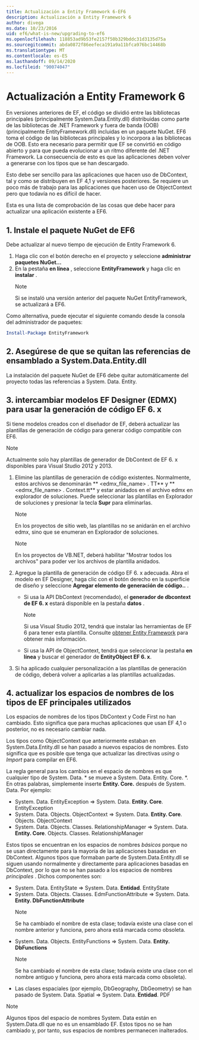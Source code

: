 ```yaml
---
title: Actualización a Entity Framework 6-EF6
description: Actualización a Entity Framework 6
author: divega
ms.date: 10/23/2016
uid: ef6/what-is-new/upgrading-to-ef6
ms.openlocfilehash: 118853ad9b53fe2157f50b329bddc31d3135d75a
ms.sourcegitcommit: abda0872f86eefeca191a9a11bfca976bc14468b
ms.translationtype: MT
ms.contentlocale: es-ES
ms.lasthandoff: 09/14/2020
ms.locfileid: "90074047"
---
```

# <a name="upgrading-to-entity-framework-6"></a>Actualización a Entity Framework 6

En versiones anteriores de EF, el código se dividió entre las bibliotecas principales (principalmente System.Data.Entity.dll) distribuidas como parte de las bibliotecas de .NET Framework y fuera de banda (OOB) (principalmente EntityFramework.dll) incluidas en un paquete NuGet. EF6 toma el código de las bibliotecas principales y lo incorpora a las bibliotecas de OOB. Esto era necesario para permitir que EF se convirtió en código abierto y para que pueda evolucionar a un ritmo diferente del .NET Framework. La consecuencia de esto es que las aplicaciones deben volver a generarse con los tipos que se han descargado.

Esto debe ser sencillo para las aplicaciones que hacen uso de DbContext, tal y como se distribuyen en EF 4,1 y versiones posteriores. Se requiere un poco más de trabajo para las aplicaciones que hacen uso de ObjectContext pero que todavía no es difícil de hacer.

Esta es una lista de comprobación de las cosas que debe hacer para actualizar una aplicación existente a EF6.

## <a name="1-install-the-ef6-nuget-package"></a>1. Instale el paquete NuGet de EF6

Debe actualizar al nuevo tiempo de ejecución de Entity Framework 6.

1. Haga clic con el botón derecho en el proyecto y seleccione **administrar paquetes NuGet...**  
2. En la pestaña **en línea** , seleccione **EntityFramework** y haga clic en **instalar** .  
   > [!NOTE]
   > Si se instaló una versión anterior del paquete NuGet EntityFramework, se actualizará a EF6.

Como alternativa, puede ejecutar el siguiente comando desde la consola del administrador de paquetes:

``` powershell
Install-Package EntityFramework
```

## <a name="2-ensure-that-assembly-references-to-systemdataentitydll-are-removed"></a>2. Asegúrese de que se quitan las referencias de ensamblado a System.Data.Entity.dll

La instalación del paquete NuGet de EF6 debe quitar automáticamente del proyecto todas las referencias a System. Data. Entity.

## <a name="3-swap-any-ef-designer-edmx-models-to-use-ef-6x-code-generation"></a>3. intercambiar modelos EF Designer (EDMX) para usar la generación de código EF 6. x

Si tiene modelos creados con el diseñador de EF, deberá actualizar las plantillas de generación de código para generar código compatible con EF6.

> [!NOTE]
> Actualmente solo hay plantillas de generador de DbContext de EF 6. x disponibles para Visual Studio 2012 y 2013.

1. Elimine las plantillas de generación de código existentes. Normalmente, estos archivos se denominarán ** \<edmx_file_name\> . TT** y ** \<edmx_file_name\> . Context.tt** y estar anidados en el archivo edmx en explorador de soluciones. Puede seleccionar las plantillas en Explorador de soluciones y presionar la tecla **Supr** para eliminarlas.  
   > [!NOTE]
   > En los proyectos de sitio web, las plantillas no se anidarán en el archivo edmx, sino que se enumeran en Explorador de soluciones.  

   > [!NOTE]
   > En los proyectos de VB.NET, deberá habilitar "Mostrar todos los archivos" para poder ver los archivos de plantilla anidados.
2. Agregue la plantilla de generación de código EF 6. x adecuada. Abra el modelo en EF Designer, haga clic con el botón derecho en la superficie de diseño y seleccione **Agregar elemento de generación de código..** .
    - Si usa la API DbContext (recomendado), el **generador de dbcontext de EF 6. x** estará disponible en la pestaña **datos** .  
      > [!NOTE]
      > Si usa Visual Studio 2012, tendrá que instalar las herramientas de EF 6 para tener esta plantilla. Consulte [obtener Entity Framework](xref:ef6/fundamentals/install) para obtener más información.  

    - Si usa la API de ObjectContext, tendrá que seleccionar la pestaña **en línea** y buscar el generador de **EntityObject EF 6. x**.  
3. Si ha aplicado cualquier personalización a las plantillas de generación de código, deberá volver a aplicarlas a las plantillas actualizadas.

## <a name="4-update-namespaces-for-any-core-ef-types-being-used"></a>4. actualizar los espacios de nombres de los tipos de EF principales utilizados

Los espacios de nombres de los tipos DbContext y Code First no han cambiado. Esto significa que para muchas aplicaciones que usan EF 4,1 o posterior, no es necesario cambiar nada.

Los tipos como ObjectContext que anteriormente estaban en System.Data.Entity.dll se han pasado a nuevos espacios de nombres. Esto significa que es posible que tenga que actualizar las directivas *using* o *Import* para compilar en EF6.

La regla general para los cambios en el espacio de nombres es que cualquier tipo de System. Data. * se mueve a System. Data. Entity. Core. *. En otras palabras, simplemente inserte **Entity. Core.** después de System. Data. Por ejemplo:

- System. Data. EntityException => System. Data. **Entity. Core**. EntityException  
- System. Data. Objects. ObjectContext => System. Data. **Entity. Core**. Objects. ObjectContext  
- System. Data. Objects. Classes. RelationshipManager => System. Data. **Entity. Core**. Objects. Classes. RelationshipManager  

Estos tipos se encuentran en los espacios de nombres *básicos* porque no se usan directamente para la mayoría de las aplicaciones basadas en DbContext. Algunos tipos que formaban parte de System.Data.Entity.dll se siguen usando normalmente y directamente para aplicaciones basadas en DbContext, por lo que no se han pasado a los espacios de nombres *principales* . Dichos componentes son:

- System. Data. EntityState => System. Data. **Entidad**. EntityState  
- System. Data. Objects. Classes. EdmFunctionAttribute => System. Data. **Entity. DbFunctionAttribute**  
  > [!NOTE]
  > Se ha cambiado el nombre de esta clase; todavía existe una clase con el nombre anterior y funciona, pero ahora está marcada como obsoleta.  
- System. Data. Objects. EntityFunctions => System. Data. **Entity. DbFunctions**  
  > [!NOTE]
  > Se ha cambiado el nombre de esta clase; todavía existe una clase con el nombre antiguo y funciona, pero ahora está marcada como obsoleta).  
- Las clases espaciales (por ejemplo, DbGeography, DbGeometry) se han pasado de System. Data. Spatial => System. Data. **Entidad**. PDF

> [!NOTE]
> Algunos tipos del espacio de nombres System. Data están en System.Data.dll que no es un ensamblado EF. Estos tipos no se han cambiado y, por tanto, sus espacios de nombres permanecen inalterados.
